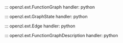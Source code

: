 ::: openzl.ext.FunctionGraph
    handler: python

::: openzl.ext.GraphState
    handler: python

::: openzl.ext.Edge
    handler: python

::: openzl.ext.FunctionGraphDescription
    handler: python
